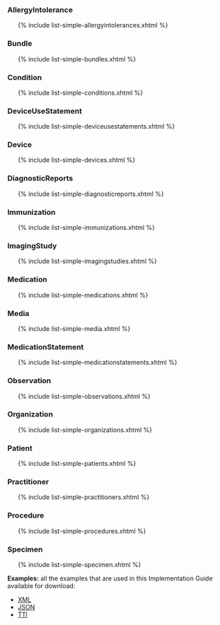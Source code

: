 ### AllergyIntolerance

<ul>{% include list-simple-allergyintolerances.xhtml %}</ul>

### Bundle

<ul>{% include list-simple-bundles.xhtml %}</ul>


### Condition

<ul>{% include list-simple-conditions.xhtml %}</ul>


### DeviceUseStatement

<ul>{% include list-simple-deviceusestatements.xhtml %}</ul>

### Device

<ul>{% include list-simple-devices.xhtml %}</ul>

### DiagnosticReports

<ul>{% include list-simple-diagnosticreports.xhtml %}</ul>

### Immunization

<ul>{% include list-simple-immunizations.xhtml %}</ul>


### ImagingStudy

<ul>{% include list-simple-imagingstudies.xhtml %}</ul>


### Medication

<ul>{% include list-simple-medications.xhtml %}</ul>

### Media

<ul>{% include list-simple-media.xhtml %}</ul>

### MedicationStatement

<ul>{% include list-simple-medicationstatements.xhtml %}</ul>

### Observation

<ul>{% include list-simple-observations.xhtml %}</ul>

### Organization

<ul>{% include list-simple-organizations.xhtml %}</ul>

### Patient

<ul>{% include list-simple-patients.xhtml %}</ul>

### Practitioner

<ul>{% include list-simple-practitioners.xhtml %}</ul>

### Procedure

<ul>{% include list-simple-procedures.xhtml %}</ul>

### Specimen

<ul>{% include list-simple-specimen.xhtml %}</ul>

**Examples:** all the examples that are used in this Implementation Guide available for download:

- [XML](examples.xml.zip)
- [JSON](examples.json.zip)
- [TTl](examples.ttl.zip)
